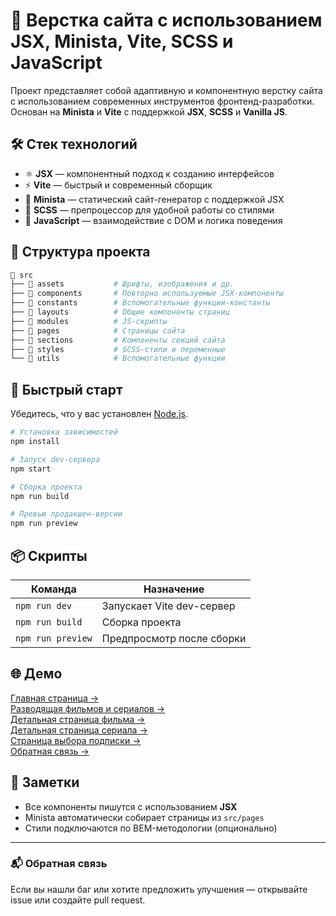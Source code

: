 # 🚀 Верстка сайта с использованием JSX, Minista, Vite, SCSS и JavaScript

Проект представляет собой адаптивную и компонентную верстку сайта с использованием современных инструментов фронтенд-разработки. Основан на **Minista** и **Vite** с поддержкой **JSX**, **SCSS** и **Vanilla JS**.

## 🛠️ Стек технологий

- ⚛ **JSX** — компонентный подход к созданию интерфейсов
- ⚡ **Vite** — быстрый и современный сборщик
- 🧱 **Minista** — статический сайт-генератор с поддержкой JSX
- 🎨 **SCSS** — препроцессор для удобной работы со стилями
- 📜 **JavaScript** — взаимодействие с DOM и логика поведения

## 📂 Структура проекта

```bash
📁 src
├── 📁 assets           # Шрифты, изображения и др.
├── 📁 components       # Повторно используемые JSX-компоненты
├── 📁 constants        # Вспомогательные функции-константы
├── 📁 layouts          # Общие компоненты страниц
├── 📁 modules          # JS-скрипты
├── 📁 pages            # Страницы сайта
├── 📁 sections         # Компоненты секций сайта
├── 📁 styles           # SCSS-стили и переменные
└── 📁 utils            # Вспомогательные функции    
```
## 🚀 Быстрый старт

Убедитесь, что у вас установлен [Node.js](https://nodejs.org/).

```bash
# Установка зависимостей
npm install

# Запуск dev-сервера
npm start

# Сборка проекта
npm run build

# Превью продакшен-версии
npm run preview
```

## 📦 Скрипты

| Команда            | Назначение                      |
|--------------------|----------------------------------|
| `npm run dev`      | Запускает Vite dev-сервер       |
| `npm run build`    | Сборка проекта                  |
| `npm run preview`  | Предпросмотр после сборки       |

## 🌐 Демо

[Главная страница →](https://medvedium.github.io/vite-jsx-project/)  
[Разводящая фильмов и сериалов →](https://medvedium.github.io/vite-jsx-project/movies)  
[Детальная страница фильма →](https://medvedium.github.io/vite-jsx-project/movie)  
[Детальная страница сериала →](https://medvedium.github.io/vite-jsx-project/show)  
[Страница выбора подписки →](https://medvedium.github.io/vite-jsx-project/subscriptions)  
[Обратная связь →](https://medvedium.github.io/vite-jsx-project/support)

## 📌 Заметки

- Все компоненты пишутся с использованием **JSX**
- Minista автоматически собирает страницы из `src/pages`
- Стили подключаются по BEM-методологии (опционально)


---

### 📬 Обратная связь

Если вы нашли баг или хотите предложить улучшения — открывайте issue или создайте pull request.
